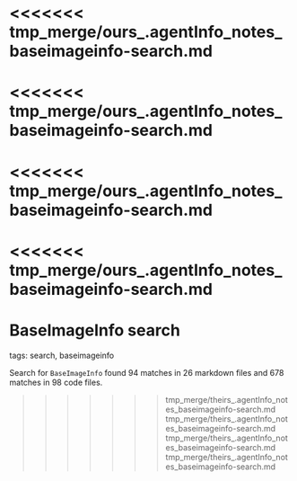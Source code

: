 <<<<<<< tmp_merge/ours_.agentInfo_notes_baseimageinfo-search.md
=======
<<<<<<< tmp_merge/ours_.agentInfo_notes_baseimageinfo-search.md
=======
<<<<<<< tmp_merge/ours_.agentInfo_notes_baseimageinfo-search.md
=======
<<<<<<< tmp_merge/ours_.agentInfo_notes_baseimageinfo-search.md
=======
# BaseImageInfo search

tags: search, baseimageinfo

Search for `BaseImageInfo` found 94 matches in 26 markdown files and 678 matches in 98 code files.
>>>>>>> tmp_merge/theirs_.agentInfo_notes_baseimageinfo-search.md
>>>>>>> tmp_merge/theirs_.agentInfo_notes_baseimageinfo-search.md
>>>>>>> tmp_merge/theirs_.agentInfo_notes_baseimageinfo-search.md
>>>>>>> tmp_merge/theirs_.agentInfo_notes_baseimageinfo-search.md

